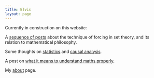 ```yaml
---
title: Elvis
layout: page
---
```


Currently in construction on this website:

A [sequence of posts](https://hilbert-spaess.github.io/forcing.html) about the technique of forcing in set theory, and its relation to mathematical philosophy.

Some thoughts on [statistics](https://hilbert-spaess.github.io/2020/03/19/STATS-survival-curves.html) and [causal analysis](https://hilbert-spaess.github.io/2020/03/23/stats-Causality-from-correlation-Pearl's-approach.html).

A post on [what it means to understand maths properly](https://hilbert-spaess.github.io/2020/03/20/understanding-maths.html).

My [about](https://hilbert-spaess.github.io/about.html) page.
